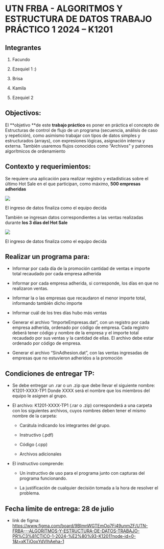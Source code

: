 # UTN FRBA - ALGORITMOS Y ESTRUCTURA DE DATOS TRABAJO PRÁCTICO 1 2024 – K1201

## Integrantes

1. Facundo

2. Ezequiel 1 :)

3. Brisa

4. Kamila

5. Ezequiel 2

## Objectivos:

El **objetivo **de este **trabajo práctico** es poner en práctica el concepto de Estructuras de control de flujo de un programa (secuencia, análisis de caso y repetición), como asimismo trabajar con tipos de datos simples y estructurados (arrays), con expresiones lógicas, asignación interna y externa. También usaremos flujos conocidos como “Archivos” y patrones algorítmicos de ordenamiento

## Contexto y requerimientos:

Se requiere una aplicación para realizar registro y estadísticas sobre el último Hot Sale en el que participan, como máximo, **500 empresas adheridas**

![](C:\Users\Ezequiel\AppData\Roaming\marktext\images\2024-07-19-18-45-08-image.png)

El ingreso de datos finaliza como el equipo decida

También se ingresan datos correspondientes a las ventas realizadas durante **los 3 días del Hot Sale**

![](C:\Users\Ezequiel\AppData\Roaming\marktext\images\2024-07-19-18-45-47-image.png)

El ingreso de datos finaliza como el equipo decida

## Realizar un programa para:

- Informar por cada día de la promoción cantidad de ventas e importe total recaudado por cada empresa adherida  

- Informar por cada empresa adherida, si corresponde, los días en que no realizaron ventas.  

- Informar la o las empresas que recaudaron el menor importe total, informando también dicho importe  

- Informar cuál de los tres días hubo más ventas  

- Generar el archivo “ImporteEmpresas.dat”, con un registro por cada empresa adherida, ordenado por código de empresa. Cada registro deberá tener código y nombre de la empresa y el importe total recaudado por sus ventas y la cantidad de ellas. El archivo debe estar ordenado por código de empresa.  

- Generar el archivo “SinAdhesion.dat”, con las ventas ingresadas de empresas que no estuvieron adheridos a la promoción

## Condiciones de entregar TP:

- Se debe entregar un .rar o un .zip que debe llevar el siguiente nombre: K1201-XXXX-TP1 Donde XXXX será el nombre que los miembros del equipo le asignen al grupo.  

- El archivo: K1201-XXXX-TP1 (.rar o .zip) corresponderá a una carpeta con los siguientes archivos, cuyos nombres deben tener el mismo nombre de la carpeta:  
  
  - Carátula indicando los integrantes del grupo.  
  
  - Instructivo (.pdf)  
  
  - Código (.cpp)  
  
  - Archivos adicionales  

- El instructivo comprende:  
  
  - Un instructivo de uso para el programa junto con capturas del programa funcionando.  
  
  - La justificación de cualquier decisión tomada a la hora de resolver el problema.

## Fecha límite de entrega: 28 de julio
- link de figma: 
https://www.figma.com/board/9BImnWGTEmOq7Fi49unmZF/UTN-FRBA---ALGORITMOS-Y-ESTRUCTURA-DE-DATOS-TRABAJO-PR%C3%81CTICO-1-2024-%E2%80%93-K1201?node-id=0-1&t=xKTiOoxYdVIhAeha-1

